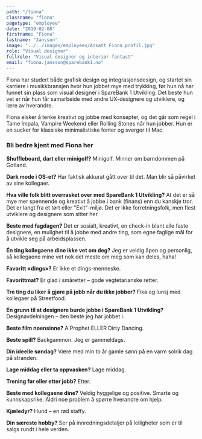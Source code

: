 ```yaml
---
path: "/fiona"
classname: "fiona"
pagetype: "employee"
date: "2019-02-08"
firstname: "Fiona"
lastname: "Jansson"
image: "../../images/employees/Ansatt_Fiona_profil.jpg"
role: "Visual designer"
fullrole: "Visual designer og interiør-fantast"
email: "fiona.jansson@sparebank1.no"
---
```


Fiona har studert både grafisk design og integrasjonsdesign, og startet sin karriere i musikkbransjen hvor hun jobbet mye med trykking, før hun nå har funnet sin plass som visual designer i SpareBank 1 Utvikling. Det beste hun vet er når hun får samarbeide med andre UX-designere og utviklere, og lære av hverandre.

Fiona elsker å tenke kreativt og jobbe med konsepter, og det går som regel i Tame Impala, Vampire Weekend eller Rolling Stones når hun jobber. Hun er en sucker for klassiske minimalistiske fonter og sverger til Mac.

### Bli bedre kjent med Fiona her

<div class="info-content__questions">

**Shuffleboard, dart eller minigolf?**
Minigolf. Minner om barndommen på Gotland.

**Dark mode i OS-et?**
Har faktisk akkurat gått over til det. Man blir så påvirket av sine kollegaer. 

**Hva ville folk blitt overrasket over med SpareBank 1 Utvikling?**
At det er så mye mer spennende og kreativt å jobbe i bank (finans) enn du kanskje tror. Det er langt fra et tørt eller "Exit"-miljø. Det er ikke forretningsfolk, men flest utviklere og designere som sitter her.

**Beste med fagdagen?**
Det er sosialt, kreativt, en check-in blant alle faste designere, en mulighet til å jobbe med andre ting, som egne faglige mål for å utvikle seg på arbeidsplassen.

**Én ting kollegaene dine ikke vet om deg?**
Jeg er veldig åpen og personlig, så kollegaene mine vet nok det meste om meg som kan deles, haha!

**Favoritt «dings»?**
Er ikke et dings-menneske.

**Favorittmat?**
Er glad i småretter – gode vegtetarianske retter.

**Tre ting du liker å gjøre på jobb når du ikke jobber?**
Fika og lunsj med kollegaer på Streetfood.

**Én grunn til at designere burde jobbe i SpareBank 1 Utvikling?**
Designavdelningen – den beste jeg har jobbet i.

**Beste film noensinne?**
A Prophet ELLER Dirty Dancing.

**Beste spill?**
Backgammon. Jeg er gammeldags.

**Din ideelle søndag?**
Være med min to år gamle sønn på en varm solrik dag på stranden.

**Lage middag eller ta oppvasken?**
Lage middag.

**Trening før eller etter jobb?**
Etter.

**Beste med kollegaene dine?**
Veldig hyggelige og positive. Smarte og kunnskapsrike. Aldri noe problem å spørre hverandre om hjelp.

**Kjæledyr?**
Hund – en rød staffy.

**Din særeste hobby?**
Ser på innredningsdetaljer på leiligheter som er til salgs rundt i hele verden.

</div>